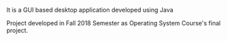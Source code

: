 
It is a GUI based desktop application developed using Java

Project developed in Fall 2018 Semester as Operating System Course's final project.  
